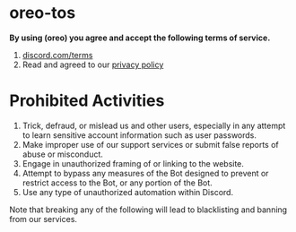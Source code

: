 # oreo-tos
**By using   (oreo)  you agree and accept the following terms of service.** 
  
 1. [discord.com/terms](https://discord.com/terms) 
 2. Read and agreed to our [privacy policy](https://github.com/nilay7488/Oreo/edit/main/README.md)
  
 # Prohibited Activities 
  
 1. Trick, defraud, or mislead us and other users, especially in any attempt to learn sensitive account information such as user passwords. 
 2. Make improper use of our support services or submit false reports of abuse or misconduct. 
 3. Engage in unauthorized framing of or linking to the website. 
 4. Attempt to bypass any measures of the Bot designed to prevent or restrict access to the Bot, or any portion of the Bot. 
 5. Use any type of unauthorized automation within Discord. 
  
  
 Note that breaking any of the following will lead to blacklisting and banning from our services.
